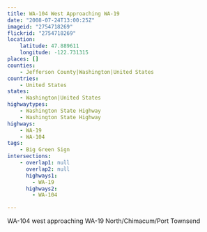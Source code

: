```yaml
---
title: WA-104 West Approaching WA-19
date: "2008-07-24T13:00:25Z"
imageid: "2754718269"
flickrid: "2754718269"
location:
    latitude: 47.889611
    longitude: -122.731315
places: []
counties:
    - Jefferson County|Washington|United States
countries:
    - United States
states:
    - Washington|United States
highwaytypes:
    - Washington State Highway
    - Washington State Highway
highways:
    - WA-19
    - WA-104
tags:
    - Big Green Sign
intersections:
    - overlap1: null
      overlap2: null
      highways1:
        - WA-19
      highways2:
        - WA-104

---
```

WA-104 west approaching WA-19 North/Chimacum/Port Townsend